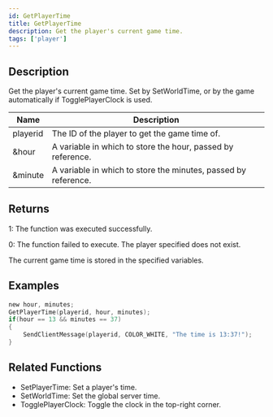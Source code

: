 ```yaml
---
id: GetPlayerTime
title: GetPlayerTime
description: Get the player's current game time.
tags: ['player']
---
```


<TagLinks />

## Description

Get the player's current game time. Set by SetWorldTime, or by the game automatically if TogglePlayerClock is used.


| Name | Description |
|------|-------------|
|playerid | The ID of the player to get the game time of.|
|&hour | A variable in which to store the hour, passed by reference.|
|&minute | A variable in which to store the minutes, passed by reference.|


## Returns

 1: The function was executed successfully. 

 0: The function failed to execute. The player specified does not exist.

 The current game time is stored in the specified variables.


## Examples


```c
new hour, minutes;
GetPlayerTime(playerid, hour, minutes);
if(hour == 13 && minutes == 37)
{
    SendClientMessage(playerid, COLOR_WHITE, "The time is 13:37!");
}
```


## Related Functions


-  SetPlayerTime: Set a player's time.
-  SetWorldTime: Set the global server time.
-  TogglePlayerClock: Toggle the clock in the top-right corner.